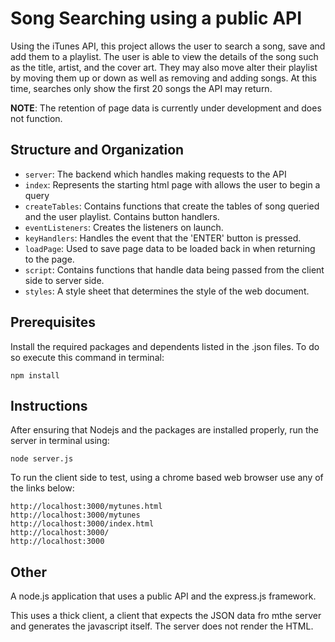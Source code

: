 # Song Searching using a public API
Using the iTunes API, this project allows the user to search a song, save and add them to a playlist. The user is able to view the details of the song such as the title, artist, and the cover art. They may also move alter their playlist by moving them up or down as well as removing and adding songs. At this time, searches only show the first 20 songs the API may return. 

**NOTE**: The retention of page data is currently under development and does not function. 

## Structure and Organization
- `server`: The backend which handles making requests to the API
- `index`: Represents the starting html page with allows the user to begin a query
- `createTables`: Contains functions that create the tables of song queried and the user playlist. Contains button handlers.
- `eventListeners`: Creates the listeners on launch.
- `keyHandlers`: Handles the event that the 'ENTER' button is pressed.
- `loadPage`: Used to save page data to be loaded back in when returning to the page.
- `script`: Contains functions that handle data being passed from the client side to server side.
- `styles`: A style sheet that determines the style of the web document.

## Prerequisites
Install the required packages and dependents listed in the .json files. To do so execute this command in terminal:
```
npm install
```

## Instructions
After ensuring that Nodejs and the packages are installed properly, run the server in terminal using:
```
node server.js
```
To run the client side to test, using a chrome based web browser use any of the links below:
```
http://localhost:3000/mytunes.html
http://localhost:3000/mytunes
http://localhost:3000/index.html
http://localhost:3000/
http://localhost:3000
```

## Other
A node.js application that uses a public API and the express.js framework.

This uses a thick client, a client that expects the JSON data fro mthe server and generates the javascript itself. The server does not render the HTML.
